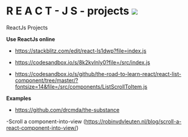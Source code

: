 # R E A C T - J S - projects ![](https://www.mundojs.com.br/wp-content/uploads/2020/09/jsxComponentsProps.png)
ReactJs Projects

**Use ReactJs online**

- https://stackblitz.com/edit/react-ls1dwp?file=index.js

- https://codesandbox.io/s/8k2kvlnly0?file=/src/index.js

- https://codesandbox.io/s/github/the-road-to-learn-react/react-list-component/tree/master/?fontsize=14&file=/src/components/ListScrollToItem.js


**Examples**
 - https://github.com/drcmda/the-substance
 
 -Scroll a component-into-view (https://robinvdvleuten.nl/blog/scroll-a-react-component-into-view/)
